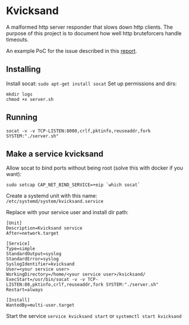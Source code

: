 # Kvicksand
A malformed http server responder that slows down http clients.
The purpose of this project is to document how well http bruteforcers handle timeouts.

An example PoC for the issue described in this [report](https://hackerone.com/reports/889160).

## Installing

Install socat:
```sudo apt-get install socat```
Set up permissions and dirs:
```
mkdir logs
chmod +x server.sh
```

## Running
```
socat -v -v TCP-LISTEN:8000,crlf,pktinfo,reuseaddr,fork SYSTEM:"./server.sh"
```

## Make a service kvicksand
Allow socat to bind ports without being root (solve this with docker if you want):
```
sudo setcap CAP_NET_BIND_SERVICE=+eip `which socat`
```

Create a systemd unit with this name:
```/etc/systemd/system/kvicksand.service```

Replace <your service user> with your service user and install dir path:

```
[Unit]
Description=Kvicksand service
After=network.target

[Service]
Type=simple
StandardOutput=syslog
StandardError=syslog
SyslogIdentifier=kvicksand
User=<your service user>
WorkingDirectory=/home/<your service user>/kvicksand/
ExecStart=/usr/bin/socat -v -v TCP-LISTEN:80,pktinfo,crlf,reuseaddr,fork SYSTEM:"./server.sh"
Restart=always

[Install]
WantedBy=multi-user.target
```
Start the service ```service kvicksand start``` or ```systemctl start kvicksand```

